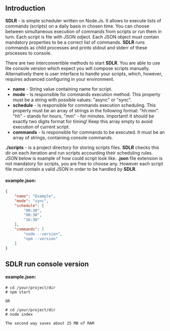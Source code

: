 ## Introduction

**SDLR** - is simple scheduler written on Node.Js. It allows to execute lists of commands (scripts) on a daily basis in chosen time. You can choose between simultaneous execution of commands from scripts or run them in turn. Each script is file with JSON odject. Each JSON object must contain mandatory properties to be a correct list of commands. **SDLR** runs commands as child processes and prints stdout and stderr of these processes to console.

There are two interconvertible methods to start **SDLR**. You are able to use lite console version which expect you will compose scripts manually. Alternatively there is user interface to handle your scripts, which, however, requires advanced configuring in your environment.

* **name** - String value containing name for script.
* **mode** - Is responsible for commands execution method. This property must be a string with possible values: "async" or "sync".
* **schedule** - Is responsible for commands execution scheduling. This property must be an array of strings in the following format: "hh:mm". "hh" - stands for hours, "mm" - for minutes. Important! It should be exactly two digits format for timing! Keep this array empty to avoid execution of current script.
* **commands** - Is responsible for commands to be executed. It must be an array of strings, containing console commands.

**./scripts** - is a project directory for storing scripts files. **SDLR** checks this dir on each iteration and run scripts accourding their scheduling rules. JSON below is example of how could script look like. **.json** file extension is not mandatory for scripts, you are free to choose any. However each script file must contain a valid JSON in order to be handled by **SDLR**.

#### example.json:
```json
{
    "name": "Example",
    "mode": "sync",
    "schedule": [
        "00:30",
        "08:30",
        "16:30"
    ],
    "commands": [
        "node --version",
        "npm --version"
    ]
}
```

## **SDLR** run console version

#### example.json:
```shell
# cd /your/project/dir
# npm start

OR

# cd /your/project/dir
# node index

The second way saves about 25 MB of RAM
```
